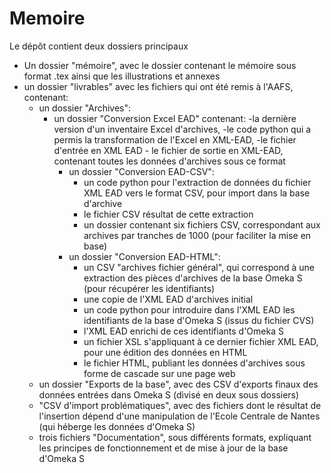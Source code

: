 # Memoire
Le dépôt contient deux dossiers principaux
- Un dossier "mémoire", avec le dossier contenant le mémoire sous format .tex ainsi que les illustrations et annexes
- un dossier "livrables" avec les fichiers qui ont été remis à l'AAFS, contenant:
     - un dossier "Archives":
          - un dossier "Conversion Excel EAD" contenant:
              -la dernière version d'un inventaire Excel d'archives,
                   -le code python qui a permis la transformation de l'Excel en XML-EAD,
                   -le fichier d'entrée en XML EAD
                   - le fichier de sortie en XML-EAD, contenant toutes les données d'archives sous ce format
              - un dossier "Conversion EAD-CSV":
                   - un code python pour l'extraction de données du fichier XML EAD vers le format CSV, pour import dans la base d'archive
                   - le fichier CSV résultat de cette extraction
                   - un dossier contenant six fichiers CSV, correspondant aux archives par tranches de 1000 (pour faciliter la mise en base)
              - un dossier "Conversion EAD-HTML":
                   - un CSV "archives fichier général", qui correspond à une extraction des pièces d'archives de la base Omeka S (pour récupérer les identifiants)
                   - une copie de l'XML EAD d'archives initial
                   - un code python pour introduire dans l'XML EAD les identifiants de la base d'Omeka S (issus du fichier CVS)
                   - l'XML EAD enrichi de ces identifiants d'Omeka S
                   - un fichier XSL s'appliquant à ce dernier fichier XML EAD, pour une édition des données en HTML
                   - le fichier HTML, publiant les données d'archives sous forme de cascade sur une page web
     - un dossier "Exports de la base", avec des CSV d'exports finaux des données entrées dans Omeka S (divisé en deux sous dossiers)
     - "CSV d'import problématiques", avec des fichiers dont le résultat de l'insertion dépend d'une manipulation de l'Ecole Centrale de Nantes (qui héberge les données d'Omeka S)
     - trois fichiers "Documentation", sous différents formats, expliquant les principes de fonctionnement et de mise à jour de la base d'Omeka S
